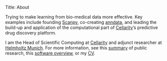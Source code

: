 Title: About

Trying to make learning from bio-medical data more effective. Key examples include founding [Scanpy](https://scanpy.org/), co-creating [anndata](https://anndata.readthedocs.io/en/latest/), and leading the build-up and application of the computational part of [Cellarity](https://cellarity.com/)’s predictive drug discovery platform.

I am the Head of Scientific Computing at [Cellarity](https://cellarity.com/) and adjunct researcher at [Helmholtz Munich](http://www.helmholtz-muenchen.de/en/index.html). For more information, see this [summary](/research) of public research, this [software overview](/software), or my [CV](/docs/WolfFA_CV.pdf).

<center>
<a href="http://scholar.google.de/citations?user=1FnOtMoAAAAJ"><span class="fa-stack fa-lg"><i class="fa fa-circle fa-stack-2x"></i><i class="ai ai-google-scholar fa-stack-1x fa-inverse"></i></span></a>
<a href="https://twitter.com/falexwolf"><span class="fa-stack fa-lg"><i class="fa fa-circle fa-stack-2x"></i><i class="fa fa-twitter fa-stack-1x fa-inverse"></i></span></a>
<a href="https://github.com/falexwolf"><span class="fa-stack fa-lg"><i class="fa fa-circle fa-stack-2x"></i><i class="fa fa-github fa-stack-1x fa-inverse"></i></span></a>
<a href="https://linkedin.com/in/falexwolf"><span class="fa-stack fa-lg"><i class="fa fa-circle fa-stack-2x"></i><i class="fa fa-linkedin fa-stack-1x fa-inverse"></i></span></a>
<a href="/docs/WolfFA_CV.pdf"><span class="fa-stack fa-lg"><i class="fa fa-circle fa-stack-2x"></i><i class="ai ai-cv fa-stack-1x fa-inverse"></i></span></a>
</center>

